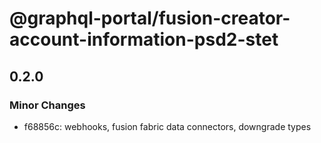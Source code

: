 # @graphql-portal/fusion-creator-account-information-psd2-stet

## 0.2.0
### Minor Changes

- f68856c: webhooks, fusion fabric data connectors, downgrade types
